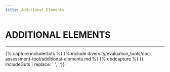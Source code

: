 ```yaml
---
title: Additional Elements
---
```

# ADDITIONAL ELEMENTS
<hr>
{% capture includeGuts %}
{% include diversity/evaluation_tools/coc-assessment-tool/additional-elements.md %}
{% endcapture %}
{{ includeGuts | replace: '    ', ''}}
